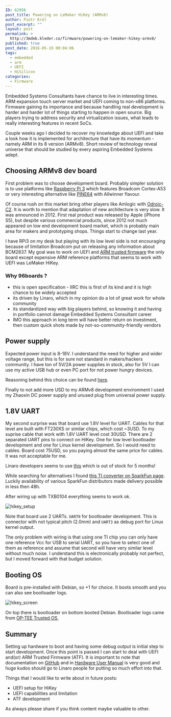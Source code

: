 ```yaml
---
ID: 62956
post_title: Powering on LeMaker HiKey (ARMv8)
author: Piotr Król
post_excerpt: ""
layout: post
permalink: >
  http://3mdeb.kleder.co/firmware/powering-on-lemaker-hikey-armv8/
published: true
post_date: 2016-05-19 00:04:06
tags:
  - embedded
  - arm
  - UEFI
  - HiSilicon
categories:
  - Firmware
---
```

Embedded Systems Consultants have chance to live in interesting times. ARM
expansion touch server market and UEFI coming to non-x86 platforms. Firmware
gaining its importance and because handling real development is harder and
harder lot of things starting to happen in open source. Big players trying to
address security and virtualization issues, what leads to really interesting
features in recent SoCs.

Couple weeks ago I decided to recover my knowledge about UEFI and take a look
how it is implemented for architecture that have its momentum - namely ARM in
its 8 version (ARMv8). Short review of technology reveal universe that should
be studied by every aspiring Embedded Systems adept.

## Choosing ARMv8 dev board

First problem was to choose development board. Probably simpler solution is to
use platforms like [Raspberry Pi 3](https://www.raspberrypi.org/magpi/raspberry-pi-3-specs-benchmarks/) which
features Broadcom Cortex-A53 or very interesting alternative like
[PINE64](https://www.pine64.com/product#intro) with Allwinner flavour.

Of course rush on this market bring other players like Amlogic with
[Odroic-C2](http://www.hardkernel.com/main/products/prdt_info.php?g_code=G145457216438).
It is worth to mention that adaptation of new architecture is very slow. It was
announced in 2012. First real product was released by Apple (iPhone S5), but
despite various commercial products, since 2012 not much appeared on low end
development board market, which is probably main area for makers and
prototyping shops. Things start to change last year.

I have RPi3 on my desk but playing with its low level side is not encouraging because of
limitation Broadcom put on releasing any information about BCM2837. My goal was
to work on UEFI and [ARM trusted firmware](https://github.com/ARM-software/arm-trusted-firmware)
the only board except expensive ARM reference platforms that seems to work with
UEFI was LeMaker HiKey.

### Why 96boards ?

* this is open specification - IIRC this is first of its kind and it is high
  chance to be widely accepted
* its driven by Linaro, which in my opinion do a lot of great work for whole
  community
* its standardized way with big players behind, so knowing it and having in
  portfolio cannot damage Embedded Systems Consultant career
* IMO this approach in long term will have better return on investment,
  then custom quick shots made by not-so-community-friendly vendors

## Power supply

Expected power input is 8-18V. I understand the need for higher and wider
voltage range, but this is for sure not standard in makers/hackers community. I
have ton of 5V/2A power supplies in stock, also for 5V I can use my active USB
hub or even PC port for not power hungry devices.

Reasoning behind this choice can be found [here](https://www.96boards.org/products/accessories/power/).

Finally to not add more USD to my ARMv8 development environment I used my
Zhaoxin DC power supply and unused plug from universal power supply.

## 1.8V UART

My second surprise was that board use 1.8V level for UART. Cables for that
level are built with FT230XS or similar chips, which cost ~3USD. To my suprise
cable that work with 1.8V UART level cost 30USD. There are 2 separated UART
pins to connect on HiKey. One for low level bootloader development and one for
Linux kernel development. So I would need to cables. Board cost 75USD, so you
paying almost the same price for cables. It was not acceptable for me.

Linaro developers seems to use [this](http://www.seeedstudio.com/depot/96Boards-UART-p-2525.html)
which is out of stock for 5 months!

While searching for alternatives I found [this TI converter on SparkFun page](https://www.sparkfun.com/products/11771).
Luckily availability of various SparkFun distributors made delivery possible in
less then 48h.

After wiring up with TXB0104 everything seems to work ok.

![hikey_setup](http://3mdeb.kleder.co/wp-content/uploads/2017/07/hikey_setup.png)

Note that board use 2 UARTs. `UART0` for bootloader development. This is
connector with not typical pitch (2.0mm) and `UART3` as debug port for Linux
kernel output.

The only problem with wiring is that using one TI chip you can only have one
reference Vcc for USB to serial UART, so you have to select one of them as
reference and assume that second will have very similar level without much
noise. I understand this is electronically probably not perfect, but I moved
forward with that budget solution.

## Booting OS

Board is pre-installed with Debian, so +1 for choice. It boots smooth and you
can also see bootloader logs.

![hikey_screen](http://3mdeb.kleder.co/wp-content/uploads/2017/07/hikey_screen.png)

On top there is bootloader on bottom booted Debian. Bootloader logs came from
[OP-TEE Trusted OS](https://github.com/OP-TEE/optee_os),


## Summary

Setting up hardware to boot and having some debug output is initial step to
start development. Once this point is passed I can start to deal with UEFI
and(or) ARM Trusted Firmware (ATF). It is important to note that documentation on
[GitHub](https://github.com/96boards/documentation) and in [Hardware User Manual](https://www.96boards.org/wp-content/uploads/2015/02/HiKey_User_Guide_Rev0.2.pdf)
is very good and huge kudos should go to Linaro people for putting so much
effort into that.

Things that I would like to write about in future posts:

* UEFI setup for HiKey
* UEFI capabilities and limitation
* ATF development

As always please share if you think content maybe valuable to other.